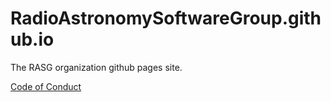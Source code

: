 # RadioAstronomySoftwareGroup.github.io
The RASG organization github pages site.

[Code of Conduct](CODE_OF_CONDUCT.md)
